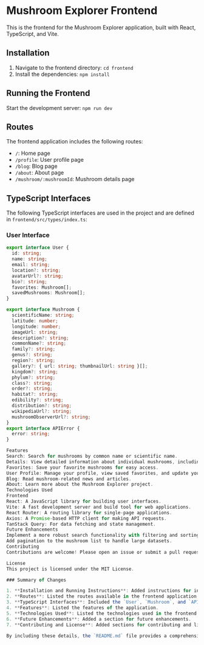 # Mushroom Explorer Frontend

This is the frontend for the Mushroom Explorer application, built with React, TypeScript, and Vite.

## Installation

1. Navigate to the frontend directory: `cd frontend`
2. Install the dependencies: `npm install`

## Running the Frontend

Start the development server: `npm run dev`

## Routes

The frontend application includes the following routes:

- `/`: Home page
- `/profile`: User profile page
- `/blog`: Blog page
- `/about`: About page
- `/mushroom/:mushroomId`: Mushroom details page

## TypeScript Interfaces

The following TypeScript interfaces are used in the project and are defined in `frontend/src/types/index.ts`:

### User Interface

```typescript
export interface User {
  id: string;
  name: string;
  email: string;
  location?: string;
  avatarUrl?: string;
  bio?: string;
  favorites: Mushroom[];
  savedMushrooms: Mushroom[];
}

export interface Mushroom {
  scientificName: string;
  latitude: number;
  longitude: number;
  imageUrl: string;
  description?: string;
  commonName?: string;
  family?: string;
  genus?: string;
  region?: string;
  gallery?: { url: string; thumbnailUrl: string }[];
  kingdom?: string;
  phylum?: string;
  class?: string;
  order?: string;
  habitat?: string;
  edibility?: string;
  distribution?: string;
  wikipediaUrl?: string;
  mushroomObserverUrl?: string;
}
export interface APIError {
  error: string;
}

Features
Search: Search for mushrooms by common name or scientific name.
Details: View detailed information about individual mushrooms, including images, descriptions, and location.
Favorites: Save your favorite mushrooms for easy access.
User Profile: Manage your profile, view saved favorites, and update your information.
Blog: Read mushroom-related news and articles.
About: Learn more about the Mushroom Explorer project.
Technologies Used
Frontend
React: A JavaScript library for building user interfaces.
Vite: A fast development server and build tool for web applications.
React Router: A routing library for single-page applications.
Axios: A Promise-based HTTP client for making API requests.
TanStack Query: For data fetching and state management.
Future Enhancements
Implement a more robust search functionality with filtering and sorting options.
Add pagination to the mushroom list to handle large datasets.
Contributing
Contributions are welcome! Please open an issue or submit a pull request.

License
This project is licensed under the MIT License.

### Summary of Changes

1. **Installation and Running Instructions**: Added instructions for installing dependencies and running the development server.
2. **Routes**: Listed the routes available in the frontend application.
3. **TypeScript Interfaces**: Included the `User`, `Mushroom`, and `APIError` interfaces from `frontend/src/types/index.ts`.
4. **Features**: Listed the features of the application.
5. **Technologies Used**: Listed the technologies used in the frontend.
6. **Future Enhancements**: Added a section for future enhancements.
7. **Contributing and License**: Added sections for contributing and license information.

By including these details, the `README.md` file provides a comprehensive overview of the frontend application, its routes, and the TypeScript interfaces used.
